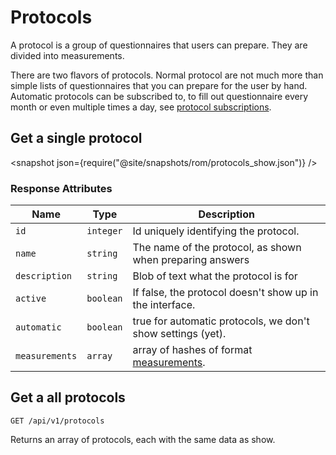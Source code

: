 # Protocols

A protocol is a group of questionnaires that users can prepare. They are divided into measurements.

There are two flavors of protocols.
Normal protocol are not much more than simple lists of questionnaires that you can prepare for the user by hand.
Automatic protocols can be subscribed to, to fill out questionnaire every month or even multiple times a day, see [protocol subscriptions](../dossier/protocol_subscriptions/).

## Get a single protocol

<snapshot json={require("@site/snapshots/rom/protocols_show.json")} />

### Response Attributes

Name                  | Type      | Description
----------------------|-----------|--------------
`id`                  | `integer` | Id uniquely identifying the protocol.
`name`                | `string`  | The name of the protocol, as shown when preparing answers
`description`         | `string`  | Blob of text what the protocol is for
`active`              | `boolean` | If false, the protocol doesn't show up in the interface.
`automatic`           | `boolean` | true for automatic protocols, we don't show settings (yet).
`measurements`        | `array`   | array of hashes of format [measurements](measurements).

## Get a all protocols

    GET /api/v1/protocols

Returns an array of protocols, each with the same data as show.
